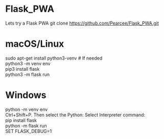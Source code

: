 # Flask_PWA
Lets try a Flask PWA
git clone https://github.com/Pearcee/Flask_PWA.git

# macOS/Linux
sudo apt-get install python3-venv    # If needed  
python3 -m venv env  
pip3 install flask  
python3 -m flask run  

# Windows
python -m venv env  
Ctrl+Shift+P. Then select the Python: Select Interpreter command:  
pip install flask  
python -m flask run  
SET FLASK_DEBUG=1  

